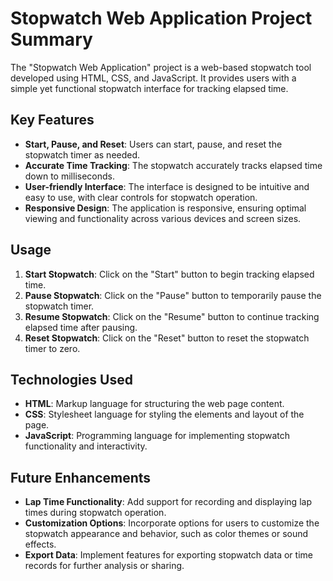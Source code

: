# Stopwatch Web Application Project Summary

The "Stopwatch Web Application" project is a web-based stopwatch tool developed using HTML, CSS, and JavaScript. It provides users with a simple yet functional stopwatch interface for tracking elapsed time.

## Key Features

- **Start, Pause, and Reset**: Users can start, pause, and reset the stopwatch timer as needed.
- **Accurate Time Tracking**: The stopwatch accurately tracks elapsed time down to milliseconds.
- **User-friendly Interface**: The interface is designed to be intuitive and easy to use, with clear controls for stopwatch operation.
- **Responsive Design**: The application is responsive, ensuring optimal viewing and functionality across various devices and screen sizes.

## Usage

1. **Start Stopwatch**: Click on the "Start" button to begin tracking elapsed time.
2. **Pause Stopwatch**: Click on the "Pause" button to temporarily pause the stopwatch timer.
3. **Resume Stopwatch**: Click on the "Resume" button to continue tracking elapsed time after pausing.
4. **Reset Stopwatch**: Click on the "Reset" button to reset the stopwatch timer to zero.

## Technologies Used

- **HTML**: Markup language for structuring the web page content.
- **CSS**: Stylesheet language for styling the elements and layout of the page.
- **JavaScript**: Programming language for implementing stopwatch functionality and interactivity.

## Future Enhancements

- **Lap Time Functionality**: Add support for recording and displaying lap times during stopwatch operation.
- **Customization Options**: Incorporate options for users to customize the stopwatch appearance and behavior, such as color themes or sound effects.
- **Export Data**: Implement features for exporting stopwatch data or time records for further analysis or sharing.
